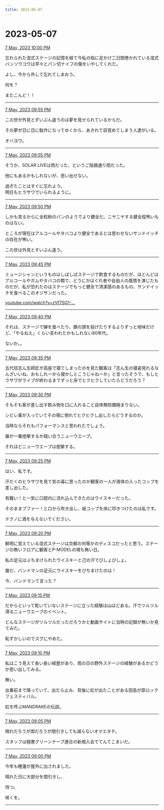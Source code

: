 ```yaml
---
title: 2023-05-07
---
```

# 2023-05-07

[7 May, 2023 10:00 PM](https://twitter.com/hirasawa/status/1655195789701025792#m)

忘れられた湿式ステージの記憶を経て今私の指に足かけ二日間巻かれている湿式バンソウコウは早々とパン切ナイフの傷をいやしてくれた。  
  
よし、今から外して忘れてしまおう。  
  
何を？  
  
またこんど！！

---

[7 May, 2023 09:55 PM](https://twitter.com/hirasawa/status/1655194520013934592#m)

この世が外見とずいぶん違うのは夢を見せられているからだ。  
  
その夢が日に日に駄作になってゆくから、あきれて目覚めてしまう人達がいる。  
  
オハヨウ。

---

[7 May, 2023 09:55 PM](https://twitter.com/hirasawa/status/1655194519804182529#m)

そうか、SOLAR LIVEは雨だった、というご指摘通り雨だった。  
  
他にもあるかもしれないが、思い出せない。  
  
過ぎたことはすぐに忘れよう。  
明日もヒラサワでいられるように。

---

[7 May, 2023 09:50 PM](https://twitter.com/hirasawa/status/1655193261588316163#m)

しかも見るからに全粒粉のパンのようでより健全だ。ニヤニヤする健全程怖いものはない。  
  
ところが現在はアルコールやタバコより健全であるとは思わせないサンドイッチの存在が怖い。  
  
この世は外見とすいぶん違う。

---

[7 May, 2023 09:45 PM](https://twitter.com/hirasawa/status/1655192003469250560#m)

ミュージシャンというものはしばしばステージで飲食するものだが、ほとんどはアルコールやガムやタバコの類で、どうにかはぐれ者や自由人の風情を演じたものだが、私が恐れたのはステージでもっと健全で清潔感のあるもの、サンドイッチを食べるこのオジサンだった。  
  
<a href="https://youtube.com/watch?v=zVf7SG1-DGg">youtube.com/watch?v=zVf7SG1-…</a>

---

[7 May, 2023 09:40 PM](https://twitter.com/hirasawa/status/1655190745278447617#m)

それは、ステージで蝉を食べたり、豚の頭を投げたりするよりずっと地味だけど、「やるねえ」くらい言われたかもしれない80年代。  
  
ないか。。

---

[7 May, 2023 09:35 PM](https://twitter.com/hirasawa/status/1655189486920404993#m)

五代目志ん生師匠が高座で寝てしまったのを見た観客は「志ん生の寝姿見れるなんざいいね、おもしれーから寝かしとこうじゃねーか」と言ったそうで、もしヒラサワがライブが終わるまでずっと床でヒクヒクしていたらどうだろう？

---

[7 May, 2023 09:30 PM](https://twitter.com/hirasawa/status/1655188230705238017#m)

そもそも客が差し出す飲み物を口に入れること自体無防備極まりない。  
  
シビレ薬が入っていてその場に倒れてヒクヒクし出したらどうするのか。  
  
当時ならそれもパフォーマンスと思われたでしょう。  
  
誰が一番痙攣するか競い合うニューウエーブ。  
  
それほどニューウエーブは痙攣する。

---

[7 May, 2023 09:25 PM](https://twitter.com/hirasawa/status/1655186970207723522#m)

はい、私です。  
  
汗だくのヒラサワを見て気の毒に思ったのか観客の一人が液体の入ったコップを差し出した。  
  
有難い！と一気に口腔内に流れ込んできたのはウイスキーだった。  
  
そのままブファー！と口から吹き出し、紙コップを床に叩きつけたのは私です。  
  
テクノに酒を与えないでください。

---

[7 May, 2023 09:20 PM](https://twitter.com/hirasawa/status/1655185711870664704#m)

鮮明に覚えている湿式ステージは京都の何等かのディスコだったと思う。ステージの無いフロアに観客とP-MODELの境も無い日。  
  
私の足元はぶちまけられたウイスキーと己の汗でびしょびしょ。  
  
誰だ、バンドマンの足元にウイスキーをびちまけたのは！  
  
今、バンドマンて言った？

---

[7 May, 2023 09:15 PM](https://twitter.com/hirasawa/status/1655184453545730050#m)

だからといって乾いていないステージに立った経験は山ほどある。汗でツルツル滑るニューウエーブのイベント。  
  
どんなステージがツルツルだっただろうかと動画サイトに当時の記録が無いか見てみた。  
  
恥ずかしいのでスグにやめた。

---

[7 May, 2023 09:10 PM](https://twitter.com/hirasawa/status/1655183195296415745#m)

私はこう見えて長い長い経歴があり、雨の日の野外ステージの経験があるかどうか思い出してみる。  
  
無い。  
  
出番前まで降っていて、出たら止み、背後に虹が出たことがある田島が原ロックフェスティバル。  
  
虹を呼ぶMANDRAKEの伝説。

---

[7 May, 2023 09:05 PM](https://twitter.com/hirasawa/status/1655181938943225856#m)

晴れだろうが雨だろうが間引きしても減らないオマエタチ。  
  
スタッフは極悪グリーンナーブ連合の新規入会でてんてこまいだ。

---

[7 May, 2023 09:00 PM](https://twitter.com/hirasawa/status/1655180683759996928#m)

今年も睡蓮が屋外に出されました。  
  
晴れた日に大部分を間引きし、  
  
待つ。  
  
咲くを。

---


